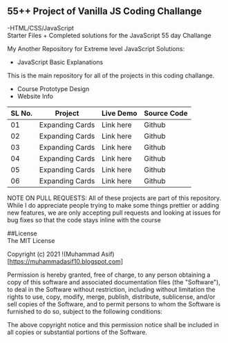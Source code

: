 ## 55++ Project of Vanilla JS Coding Challange
-HTML/CSS/JavaScript  
Starter Files + Completed solutions for the JavaScript 55 day Challange

My Another Repository for Extreme level JavaScript Solutions:
- JavaScript Basic Explanations


This is the main repository for all of the projects in this coding challange.
- Course Prototype Design
- Website Info


| SL No. | Project | Live Demo | Source Code |
| ------ | ------- | --------- | ------------|
| 01 | Expanding Cards | Link here | Github |
| 02 | Expanding Cards | Link here | Github |
| 03 | Expanding Cards | Link here | Github |
| 04 | Expanding Cards | Link here | Github |
| 05 | Expanding Cards | Link here | Github |
| 06 | Expanding Cards | Link here | Github |

NOTE ON PULL REQUESTS: All of these projects are part of this repository. While I do appreciate people trying to make some things prettier or adding new features, we are only accepting pull requests and looking at issues for bug fixes so that the code stays inline with the course

##License  
The MIT License

Copyright (c) 2021 !(Muhammad Asif)[https://muhammadasif10.blogspot.com]

Permission is hereby granted, free of charge, to any person obtaining a copy of this software and associated documentation files (the "Software"), to deal in the Software without restriction, including without limitation the rights to use, copy, modify, merge, publish, distribute, sublicense, and/or sell copies of the Software, and to permit persons to whom the Software is furnished to do so, subject to the following conditions:  

The above copyright notice and this permission notice shall be included in all copies or substantial portions of the Software.



